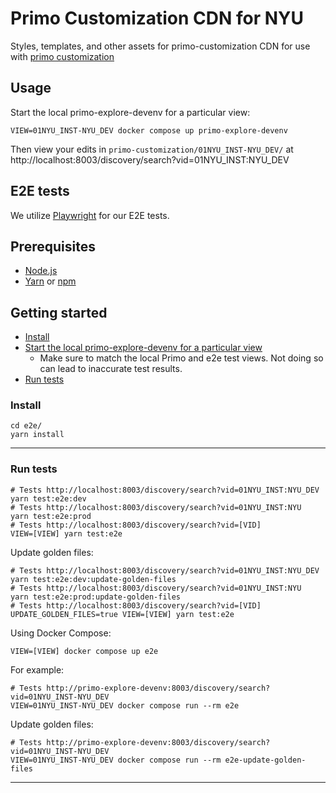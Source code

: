# Primo Customization CDN for NYU

Styles, templates, and other assets for primo-customization CDN for use with [primo customization](https://github.com/NYULibraries/primo-customization/)

## Usage

Start the local primo-explore-devenv for a particular view:

```
VIEW=01NYU_INST-NYU_DEV docker compose up primo-explore-devenv
```

Then view your edits in `primo-customization/01NYU_INST-NYU_DEV/` at http://localhost:8003/discovery/search?vid=01NYU_INST:NYU_DEV

## E2E tests

We utilize [Playwright](https://playwright.dev/docs/intro) for our E2E tests.

## Prerequisites

- [Node.js](https://nodejs.org/)
- [Yarn](https://yarnpkg.com/) or [npm](https://www.npmjs.com/)

## Getting started

* [Install](https://github.com/NYULibraries/primo-customization-cdn/blob/main/README.md#install)
* [Start the local primo-explore-devenv for a particular view](https://github.com/NYULibraries/primo-customization-cdn/blob/main/README.md#usage)
  * Make sure to match the local Primo and e2e test views.  Not doing so can lead to
    inaccurate test results.
* [Run tests](https://github.com/NYULibraries/primo-customization-cdn/blob/main/README.md#run-tests)

### Install

```shell
cd e2e/
yarn install
```

---

### Run tests

```shell
# Tests http://localhost:8003/discovery/search?vid=01NYU_INST:NYU_DEV
yarn test:e2e:dev
# Tests http://localhost:8003/discovery/search?vid=01NYU_INST:NYU
yarn test:e2e:prod
# Tests http://localhost:8003/discovery/search?vid=[VID]
VIEW=[VIEW] yarn test:e2e
```

Update golden files:

```shell
# Tests http://localhost:8003/discovery/search?vid=01NYU_INST:NYU_DEV
yarn test:e2e:dev:update-golden-files
# Tests http://localhost:8003/discovery/search?vid=01NYU_INST:NYU
yarn test:e2e:prod:update-golden-files
# Tests http://localhost:8003/discovery/search?vid=[VID]
UPDATE_GOLDEN_FILES=true VIEW=[VIEW] yarn test:e2e
```

Using Docker Compose:

```shell
VIEW=[VIEW] docker compose up e2e
```

For example:

```shell
# Tests http://primo-explore-devenv:8003/discovery/search?vid=01NYU_INST-NYU_DEV
VIEW=01NYU_INST-NYU_DEV docker compose run --rm e2e
```

Update golden files:

```shell
# Tests http://primo-explore-devenv:8003/discovery/search?vid=01NYU_INST-NYU_DEV
VIEW=01NYU_INST-NYU_DEV docker compose run --rm e2e-update-golden-files
```

---
